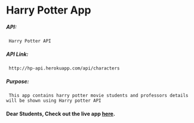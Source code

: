 # Harry Potter App

##### API:
     Harry Potter API

##### API Link:
     http://hp-api.herokuapp.com/api/characters

##### Purpose:
     This app contains harry potter movie students and professors details will be shown using Harry potter API

#### Dear Students, Check out the live app [here](http://203.193.173.125/buildriseshine/api/javascript/harry-potter-characters).